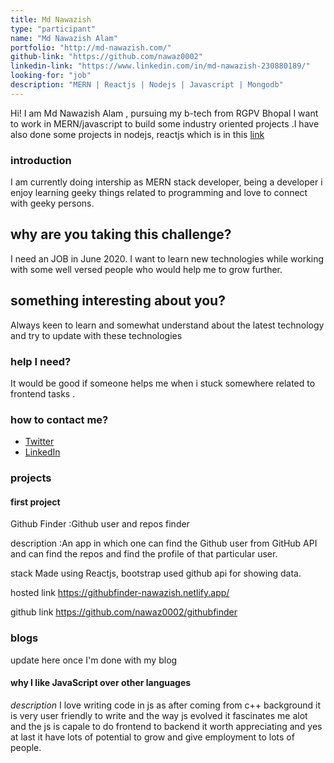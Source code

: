 ```yaml
---
title: Md Nawazish
type: "participant"
name: "Md Nawazish Alam"
portfolio: "http://md-nawazish.com/"
github-link: "https://github.com/nawaz0002"
linkedin-link: "https://www.linkedin.com/in/md-nawazish-230880189/"
looking-for: "job"
description: "MERN | Reactjs | Nodejs | Javascript | Mongodb"
---
```


Hi! I am Md Nawazish Alam , pursuing my b-tech from RGPV Bhopal I want to work in MERN/javascript to build some industry oriented projects .I have also done some projects in nodejs, reactjs which is in this [link](https://github.com/nawaz0002)

### introduction

I am currently doing intership as MERN stack developer, being a developer i enjoy learning geeky things related to programming and love to connect with geeky persons. 

## why are you taking this challenge?

I need an JOB in June 2020.
I want to learn new technologies while working with some well versed people who would help me to grow further. 

## something interesting about you?

Always keen to learn and somewhat understand about the latest technology and try to update with these technologies

### help I need?

It would be good if someone helps me when i stuck somewhere related to frontend tasks .

### how to contact me?

- [Twitter](https://twitter.com/MohdNawaz1913)
- [LinkedIn](https://www.linkedin.com/in/md-nawazish-230880189//)

### projects

#### first project

Github Finder :Github user and repos finder

description :An app in which one can find the Github user from GitHub API and can find the repos and find the profile of that particular user.

stack Made using Reactjs, bootstrap used github api for showing data.

hosted link https://githubfinder-nawazish.netlify.app/

github link  https://github.com/nawaz0002/githubfinder

### blogs

update here once I'm done with my blog 


#### why I like JavaScript over other languages

_description_ I love writing code in js as after coming from c++ background it is very user friendly to write and the way js evolved it fascinates me alot and the js is capale to do frontend to backend it worth appreciating and yes at last it have lots of potential to grow and give employment to lots of people.
